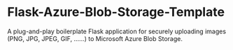 # Flask-Azure-Blob-Storage-Template
A plug-and-play boilerplate Flask application for securely uploading images (PNG, JPG, JPEG, GIF, ......) to Microsoft Azure Blob Storage.

